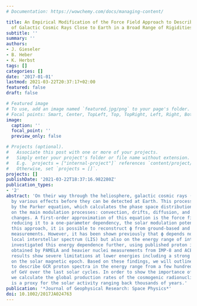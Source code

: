 ```yaml
---
# Documentation: https://wowchemy.com/docs/managing-content/

title: An Empirical Modification of the Force Field Approach to Describe the Modulation
  of Galactic Cosmic Rays Close to Earth in a Broad Range of Rigidities
subtitle: ''
summary: ''
authors:
- J. Gieseler
- B. Heber
- K. Herbst
tags: []
categories: []
date: '2017-01-01'
lastmod: 2021-03-22T20:37:17+02:00
featured: false
draft: false

# Featured image
# To use, add an image named `featured.jpg/png` to your page's folder.
# Focal points: Smart, Center, TopLeft, Top, TopRight, Left, Right, BottomLeft, Bottom, BottomRight.
image:
  caption: ''
  focal_point: ''
  preview_only: false

# Projects (optional).
#   Associate this post with one or more of your projects.
#   Simply enter your project's folder or file name without extension.
#   E.g. `projects = ["internal-project"]` references `content/project/deep-learning/index.md`.
#   Otherwise, set `projects = []`.
projects: []
publishDate: '2021-03-22T18:37:16.982280Z'
publication_types:
- '2'
abstract: 'On their way through the heliosphere, galactic cosmic rays (GCRs) are modulated
  by various effects before they can be detected at Earth. This process can be described
  by the Parker equation, which calculates the phase space distribution of GCRs depending
  on the main modulation processes: convection, drifts, diffusion, and adiabatic energy
  changes. A first-order approximation of this equation is the force field approach,
  reducing it to a one-parameter dependency, the solar modulation potential ϕ. Utilizing
  this approach, it is possible to reconstruct ϕ from ground-based and spacecraft
  measurements. However, it has been shown previously that ϕ depends not only on the
  local interstellar spectrum (LIS) but also on the energy range of interest. We have
  investigated this energy dependence further, using published proton intensity spectra
  obtained by PAMELA and heavier nuclei measurements from IMP-8 and ACE/CRIS. Our
  results show severe limitations at lower energies including a strong dependence
  on the solar magnetic epoch. Based on these findings, we will outline a new tool
  to describe GCR proton spectra in the energy range from a few hundred MeV to tens
  of GeV over the last solar cycles. In order to show the importance of our modification,
  we calculate the global production rates of the cosmogenic radionuclide 10 Be which
  is a proxy for the solar activity ranging back thousands of years.'
publication: '*Journal of Geophysical Research: Space Physics*'
doi: 10.1002/2017JA024763
---
```

